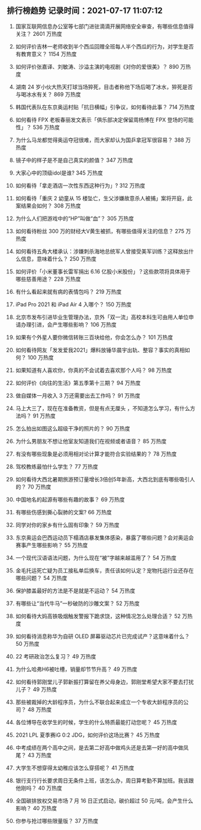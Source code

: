 
## 排行榜趋势 记录时间：2021-07-17 11:07:12
  
  1. 国家互联网信息办公室等七部门进驻滴滴开展网络安全审查，有哪些信息值得关注？ 2601 万热度
    
  2. 如何评价吉林一老师收到半个西瓜回赠全班每人半个西瓜的行为，对学生是否有教育意义？ 1154 万热度
    
  3. 如何评价张嘉译、刘敏涛、沙溢主演的电视剧《对你的爱很美》？ 890 万热度
    
  4. 湖南 24 岁小伙大热天打球当场猝死，目击者称他下场后喝了冰水，猝死是否与喝冰水有关？ 869 万热度
    
  5. 韩国代表队在东京奥运村贴「抗日横幅」引争议，如何看待此事？ 714 万热度
    
  6. 如何看待 FPX 老板春丽发文表示「俱乐部决定保留周杨博在 FPX 登场的可能性」？ 536 万热度
    
  7. 为什么马龙都觉得奥运夺冠很难，而大家却认为国乒拿冠军很容易？ 388 万热度
    
  8. 镜子中的样子是不是自己真实的颜值？ 347 万热度
    
  9. 大家心中的顶级idol是谁? 345 万热度
    
  10. 如何看待「拿走酒店一次性东西这种行为」? 312 万热度
    
  11. 如何看待「重庆 2 幼童从 15 楼坠亡，生父涉嫌故意杀人被捕」案将开庭，此案结果会如何？ 308 万热度
    
  12. 为什么人们把游戏中的“HP”叫做“血”？ 305 万热度
    
  13. 如何看待粉丝 300 万的财经大V黄生被抓，有哪些值得关注的信息？ 275 万热度
    
  14. 如何看待五角大楼承认：涉嫌刺杀海地总统军人曾接受美军训练？这释放出什么信息，意味着什么？ 250 万热度
    
  15. 如何评价「小米董事长雷军捐出 6.16 亿股小米股份」？这些款项将具体用于哪些慈善用途？ 228 万热度
    
  16. 有什么看起来就有病的表情包吗？ 219 万热度
    
  17. iPad Pro 2021 和 iPad Air 4 入哪个？ 150 万热度
    
  18. 北京市发布引进毕业生管理办法，京外「双一流」高校本科生可由用人单位申请办理引进，会产生哪些影响？ 106 万热度
    
  19. 如果有个外星人要你微信转账三百块给他，你会怎么办？ 101 万热度
    
  20. 如何看待网友「发发爱我2021」爆料放锤华晨宇出轨、整容？事实的真相如何？ 100 万热度
    
  21. 如果知道有人喜欢你，你真的不会试着去喜欢那个人吗？ 98 万热度
    
  22. 如何评价《向往的生活》第五季第十三期？ 94 万热度
    
  23. 做自媒体一月收入 3 万还需要出去工作吗？ 91 万热度
    
  24. 马上大三了，现在在准备教资，但是有点无厘头 ，不知道怎么学习，有什么方法吗？ 91 万热度
    
  25. 怎么拍出如图这么超级干净的照片的？ 90 万热度
    
  26. 为什么男朋友不想让他室友知道我们在视频或者语音？ 85 万热度
    
  27. 有没有哪些现象是必须用相对论计算才能符合实验结果的？ 78 万热度
    
  28. 驾校教练最怕什么学生？ 77 万热度
    
  29. 如何看待大西北暑期旅游预订量增长3倍创5年新高，大西北到底有哪些吸引人的？ 70 万热度
    
  30. 中国地名的起源有哪些有趣的故事？ 69 万热度
    
  31. 有哪些伤感到撕心裂肺的文案? 66 万热度
    
  32. 同学对你的家乡有什么固有印象？ 59 万热度
    
  33. 东京奥运会巴西运动员下榻酒店暴发集体感染，暴露了哪些问题？会对奥运会赛事产生哪些影响？ 55 万热度
    
  34. 一个现代汉语语法问题，为什么现在“被”字越来越滥用了？ 54 万热度
    
  35. 金毛托运死亡疑为员工接私单后换车，责任该如何认定？宠物托运行业还存在哪些问题？ 54 万热度
    
  36. 保护膝盖最好的方法是不是就是不运动？ 54 万热度
    
  37. 有哪些让“当代牛马”一秒破防的沙雕文案？ 52 万热度
    
  38. 如何看待大妈高铁吸烟触发警报下跪求饶，这种情况怎么处理合适？ 52 万热度
    
  39. 如何看待消息称华为自研 OLED 屏幕驱动芯片已完成试产？这意味着什么？ 50 万热度
    
  40. 22 考研政治怎么复习？ 49 万热度
    
  41. 为什么哈弗H6被吐槽，销量却节节升高？ 49 万热度
    
  42. 如何看待郭刚堂儿子郭新振打算留在养父母身边，郭刚堂希望大家不要去打扰儿子？ 49 万热度
    
  43. 那些被裁掉的大龄程序员，为什么不联合起来成立一个专收大龄程序员的公司？ 48 万热度
    
  44. 各位博导在收学生的时候，学生的什么特质最能打动您呢？ 45 万热度
    
  45. 2021 LPL 夏季赛iG 0:2 JDG，如何评价这场比赛？ 45 万热度
    
  46. 中考成绩在两个高中之间，是去第二好高中做鸡头还是去第一好的高中做凤尾？ 43 万热度
    
  47. 大学生不想穿得太幼稚应该怎么穿搭呢？ 41 万热度
    
  48. 银行支行行长要求周日无条件上班，该怎么办，周日算考勤不算加班。我该跟他刚吗？ 40 万热度
    
  49. 全国碳排放权交易市场 7 月 16 日正式启动，碳价超过 50 元/吨，会产生什么影响？ 40 万热度
    
  50. 你参与抢过哪些限量版？ 37 万热度
    